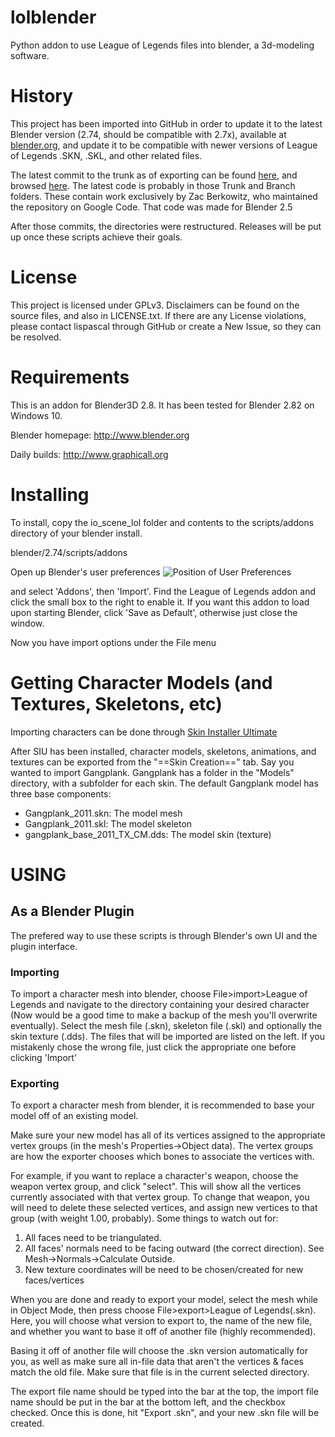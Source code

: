 # lolblender

Python addon to use League of Legends files into blender, a 3d-modeling software.



# History
This project has been imported into GitHub in order to update it to the latest Blender version (2.74, should be compatible with 2.7x), available at [blender.org](http://www.blender.org/), and update it to be compatible with newer versions of League of Legends .SKN, .SKL, and other related files.

The latest commit to the trunk as of exporting can be found [here](https://github.com/lispascal/lolblender/commit/b45817c764f6fa6423bcb67e9ed1b649f6bae405), and browsed [here](https://github.com/lispascal/lolblender/tree/b45817c764f6fa6423bcb67e9ed1b649f6bae405). The latest code is probably in those Trunk and Branch folders. These contain work exclusively by Zac Berkowitz, who maintained the repository on Google Code. That code was made for Blender 2.5

After those commits, the directories were restructured. Releases will be put up once these scripts achieve their goals.

# License
This project is licensed under GPLv3. Disclaimers can be found on the source files, and also in LICENSE.txt. If there are any License violations, please contact lispascal through GitHub or create a New Issue, so they can be resolved.

# Requirements
This is an addon for Blender3D 2.8.  It has been tested for Blender 2.82 on Windows 10.

Blender homepage:  http://www.blender.org

Daily builds:      http://www.graphicall.org

# Installing
To install, copy the io_scene_lol folder and contents
to the scripts/addons directory of your blender install.

blender/2.74/scripts/addons

Open up Blender's user preferences
![Position of User Preferences](http://imgur.com/b8Wv4.png)

and select 'Addons', then 'Import'.  Find the League of Legends addon and click the small box to the right to enable it.  If you want this addon to load upon starting Blender, click 'Save as Default', otherwise just close the window.

Now you have import options under the File menu

# Getting Character Models (and Textures, Skeletons, etc)
Importing characters can be done through [Skin Installer Ultimate](https://sites.google.com/site/siuupdates/)

After SIU has been installed, character models, skeletons, animations, and textures can be exported from the "==Skin Creation==" tab.  Say you wanted to import Gangplank.  Gangplank has a folder in the "Models" directory, with a subfolder for each skin.  The default Gangplank model has three base components:

 * Gangplank_2011.skn:				The model mesh
 * Gangplank_2011.skl:				The model skeleton
 * gangplank_base_2011_TX_CM.dds:	The model skin (texture)



# USING
## As a Blender Plugin
The prefered way to use these scripts is through Blender's own UI and the plugin interface.  

### Importing
To import a character mesh into blender, choose File>import>League of Legends and navigate to the directory containing your desired character (Now would be a good time to make a backup of the mesh you'll overwrite eventually).  Select the mesh file (.skn), skeleton file (.skl) and optionally the skin texture (.dds).  The files that will be imported are listed on the left.  If you mistakenly chose the wrong file, just click the appropriate one before clicking 'Import'

### Exporting
To export a character mesh from blender, it is recommended to base your model off of an existing model.

Make sure your new model has all of its vertices assigned to the appropriate vertex groups (in the mesh's Properties->Object data). The vertex groups are how the exporter chooses which bones to associate the vertices with.

For example, if you want to replace a character's weapon, choose the weapon vertex group, and click "select". This will show all the vertices currently associated with that vertex group. To change that weapon, you will need to delete these selected vertices, and assign new vertices to that group (with weight 1.00, probably). Some things to watch out for:
1. All faces need to be triangulated.
2. All faces' normals need to be facing outward (the correct direction). See Mesh->Normals->Calculate Outside.
3. New texture coordinates will be need to be chosen/created for new faces/vertices

When you are done and ready to export your model, select the mesh while in Object Mode, then press choose File>export>League of Legends(.skn). Here, you will choose what version to export to, the name of the new file, and whether you want to base it off of another file (highly recommended).

Basing it off of another file will choose the .skn version automatically for you, as well as make sure all in-file data that aren't the vertices & faces match the old file. Make sure that file is in the current selected directory.

The export file name should be typed into the bar at the top, the import file name should be put in the bar at the bottom left, and the checkbox checked. Once this is done, hit "Export .skn", and your new .skn file will be created.